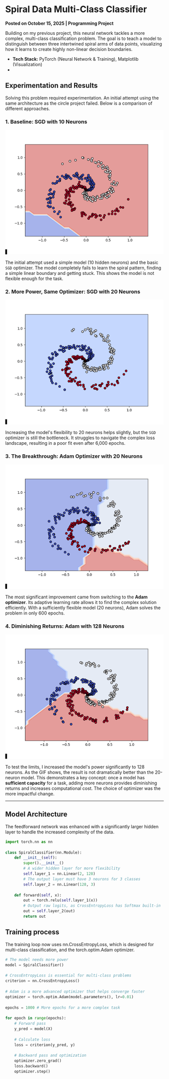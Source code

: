 # Spiral Data Multi-Class Classifier

**Posted on October 15, 2025 | Programming Project**

Building on my previous project, this neural network tackles a more complex, multi-class classification problem. The goal is to teach a model to distinguish between three intertwined spiral arms of data points, visualizing how it learns to create highly non-linear decision boundaries.

* **Tech Stack:** PyTorch (Neural Network & Training), Matplotlib (Visualization)
* 
## Experimentation and Results

Solving this problem required experimentation. An initial attempt using the same architecture as the circle project failed. Below is a comparison of different approaches.

### 1. Baseline: SGD with 10 Neurons

![SGD with 10 Neurons](images/training_progress(SGD-10-6k).gif)

The initial attempt used a simple model (10 hidden neurons) and the basic `SGD` optimizer. The model completely fails to learn the spiral pattern, finding a simple linear boundary and getting stuck. This shows the model is not flexible enough for the task.

### 2. More Power, Same Optimizer: SGD with 20 Neurons

![SGD with 20 Neurons](images/training_progress(SGD-20-6k).gif)

Increasing the model's flexibility to 20 neurons helps slightly, but the `SGD` optimizer is still the bottleneck. It struggles to navigate the complex loss landscape, resulting in a poor fit even after 6,000 epochs.

### 3. The Breakthrough: Adam Optimizer with 20 Neurons

![Adam with 20 Neurons](images/training_progress(ADAM-20-600).gif)

The most significant improvement came from switching to the **Adam optimizer**. Its adaptive learning rate allows it to find the complex solution efficiently. With a sufficiently flexible model (20 neurons), Adam solves the problem in only 600 epochs.

### 4. Diminishing Returns: Adam with 128 Neurons

![Adam with 128 Neurons](images/training_progress(ADAM-128-600).gif)

To test the limits, I increased the model's power significantly to 128 neurons. As the GIF shows, the result is not dramatically better than the 20-neuron model. This demonstrates a key concept: once a model has **sufficient capacity** for a task, adding more neurons provides diminishing returns and increases computational cost. The choice of optimizer was the more impactful change.

---

## Model Architecture

The feedforward network was enhanced with a significantly larger hidden layer to handle the increased complexity of the data.

```python
import torch.nn as nn

class SpiralClassifier(nn.Module):
    def __init__(self):
        super().__init__()
        # A wider hidden layer for more flexibility
        self.layer_1 = nn.Linear(2, 128)
        # The output layer must have 3 neurons for 3 classes
        self.layer_2 = nn.Linear(128, 3)

    def forward(self, x):
        out = torch.relu(self.layer_1(x))
        # Output raw logits, as CrossEntropyLoss has Softmax built-in
        out = self.layer_2(out)
        return out
```

## Training process 

The training loop now uses nn.CrossEntropyLoss, which is designed for multi-class classification, and the torch.optim.Adam optimizer.

```python
# The model needs more power
model = SpiralClassifier()

# CrossEntropyLoss is essential for multi-class problems
criterion = nn.CrossEntropyLoss()

# Adam is a more advanced optimizer that helps converge faster
optimizer = torch.optim.Adam(model.parameters(), lr=0.01)

epochs = 1000 # More epochs for a more complex task

for epoch in range(epochs):
    # Forward pass
    y_pred = model(X)

    # Calculate loss
    loss = criterion(y_pred, y)

    # Backward pass and optimization
    optimizer.zero_grad()
    loss.backward()
    optimizer.step()
```
